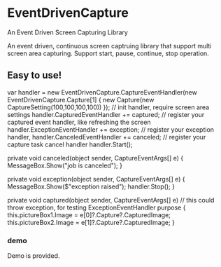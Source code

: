 # EventDrivenCapture
An Event Driven Screen Capturing Library

An event driven, continuous screen captruing library that support multi screen area capturing. Support start, pause, continue, stop operation.

## Easy to use!

var handler = new EventDrivenCapture.CaptureEventHandler(new EventDrivenCapture.Capture[1] { new Capture(new CaptureSetting(100,100,100,100)) }); // init handler, require screen area settings
handler.CapturedEventHandler += captured; // register your captured event handler, like refreshing the screen
handler.ExceptionEventHandler += exception; // register your exception handler, 
handler.CanceledEventHandler += canceled; // register your capture task cancel handler
handler.Start();

private void canceled(object sender, CaptureEventArgs[] e)
{
    MessageBox.Show("job is canceled");
}

private void exception(object sender, CaptureEventArgs[] e)
{
    MessageBox.Show($"exception raised");
    handler.Stop();
}

private void captured(object sender, CaptureEventArgs[] e) // this could throw exception, for testing ExceptionEventHandler purpose
{
    this.pictureBox1.Image = e[0]?.Capture?.CapturedImage;
    this.pictureBox2.Image = e[1]?.Capture?.CapturedImage;
}

### demo
Demo is provided.
